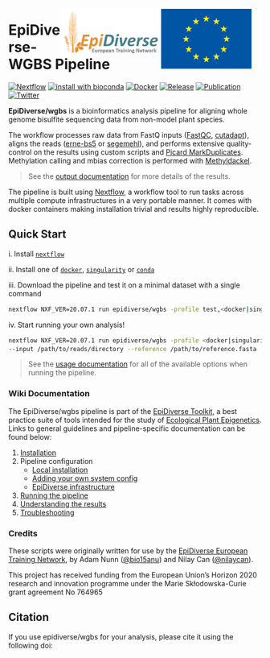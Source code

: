 [<img width="200" align="right" src="docs/images/euflagbetter.jpg">](https://ec.europa.eu/programmes/horizon2020/en)
[<img width="200" align="right" src="docs/images/epidiverse-logo.jpg">](https://epidiverse.eu)

EpiDiverse-WGBS Pipeline
========================

[![Nextflow](https://img.shields.io/badge/nextflow-20.07.1-brightgreen.svg)](https://www.nextflow.io/)
[![install with bioconda](https://img.shields.io/badge/install%20with-bioconda-brightgreen.svg)](http://bioconda.github.io/)
[![Docker](https://img.shields.io/docker/automated/epidiverse/wgbs.svg)](https://hub.docker.com/r/epidiverse/wgbs)
[![Release](https://img.shields.io/github/v/release/epidiverse/wgbs)]()
[![Publication](https://img.shields.io/badge/Published-bioRxiv-26af64.svg?colorB=26af64&style=popout)](https://www.biorxiv.org/content/10.1101/2020.08.28.271585v1)
[![Twitter](https://img.shields.io/twitter/follow/epidiverse?style=social)](https://twitter.com/intent/follow?screen_name=epidiverse)

**EpiDiverse/wgbs** is a bioinformatics analysis pipeline for aligning whole genome bisulfite sequencing data from non-model plant species.

The workflow processes raw data from FastQ inputs ([FastQC](https://www.bioinformatics.babraham.ac.uk/projects/fastqc/), [cutadapt](https://github.com/marcelm/cutadapt/)), aligns the reads ([erne-bs5](http://erne.sourceforge.net/) or [segemehl](https://www.bioinf.uni-leipzig.de/Software/segemehl/)), and performs extensive quality-control on the results using custom scripts and [Picard MarkDuplicates](https://broadinstitute.github.io/picard/). Methylation calling and mbias correction is performed with [Methyldackel](https://github.com/dpryan79/MethylDackel).

> See the [output documentation](docs/output.md) for more details of the results.

The pipeline is built using [Nextflow](https://www.nextflow.io), a workflow tool to run tasks across multiple compute infrastructures in a very portable manner. It comes with docker containers making installation trivial and results highly reproducible.

## Quick Start

i. Install [`nextflow`](https://www.nextflow.io/)

ii. Install one of [`docker`](https://docs.docker.com/engine/installation/), [`singularity`](https://www.sylabs.io/guides/3.0/user-guide/) or [`conda`](https://conda.io/miniconda.html)

iii. Download the pipeline and test it on a minimal dataset with a single command

```bash
nextflow NXF_VER=20.07.1 run epidiverse/wgbs -profile test,<docker|singularity|conda>
```

iv. Start running your own analysis!

```bash
nextflow NXF_VER=20.07.1 run epidiverse/wgbs -profile <docker|singularity|conda> \
--input /path/to/reads/directory --reference /path/to/reference.fasta
```

> See the [usage documentation](docs/usage.md) for all of the available options when running the pipeline.

### Wiki Documentation

The EpiDiverse/wgbs pipeline is part of the [EpiDiverse Toolkit](https://app.gitbook.com/@epidiverse/s/project/epidiverse-pipelines/overview), a best practice suite of tools intended for the study of [Ecological Plant Epigenetics](https://app.gitbook.com/@epidiverse/s/project/). Links to general guidelines and pipeline-specific documentation can be found below:

1. [Installation](https://app.gitbook.com/@epidiverse/s/project/epidiverse-pipelines/installation)
2. Pipeline configuration
    * [Local installation](https://app.gitbook.com/@epidiverse/s/project/epidiverse-pipelines/installation#2-install-the-pipeline)
    * [Adding your own system config](https://app.gitbook.com/@epidiverse/s/project/epidiverse-pipelines/installation#3-pipeline-configuration)
    * [EpiDiverse infrastructure](https://app.gitbook.com/@epidiverse/s/project/epidiverse-pipelines/installation#appendices)
3. [Running the pipeline](docs/usage.md)
4. [Understanding the results](docs/output.md)
5. [Troubleshooting](https://app.gitbook.com/@epidiverse/s/project/epidiverse-pipelines/troubleshooting)

### Credits

These scripts were originally written for use by the [EpiDiverse European Training Network](https://epidiverse.eu/), by Adam Nunn ([@bio15anu](https://github.com/bio15anu)) and Nilay Can ([@nilaycan](https://github.com/nilaycan)).

This project has received funding from the European Union’s Horizon 2020 research and innovation
programme under the Marie Skłodowska-Curie grant agreement No 764965

## Citation

If you use epidiverse/wgbs for your analysis, please cite it using the following doi: <placeholder>